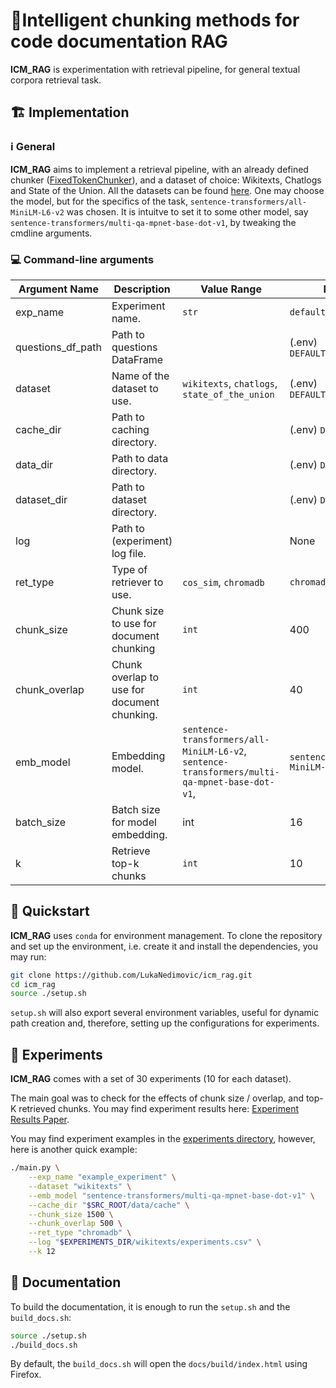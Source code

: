 # 🤖Intelligent chunking methods for code documentation RAG

**ICM_RAG** is experimentation with retrieval pipeline, for general textual corpora retrieval task.

## 🏗 Implementation
### ℹ️ General
**ICM_RAG** aims to implement a retrieval pipeline, with an already defined chunker ([FixedTokenChunker](https://github.com/brandonstarxel/chunking_evaluation/blob/main/chunking_evaluation/chunking/fixed_token_chunker.py)), and a dataset of choice: Wikitexts, Chatlogs and State of the Union. All the datasets can be found [here](https://github.com/brandonstarxel/chunking_evaluation/tree/main/chunking_evaluation/evaluation_framework/general_evaluation_data/corpora). One may choose the model, but for the specifics of the task, `sentence-transformers/all-MiniLM-L6-v2` was chosen. It is intuitve to set it to some other model, say `sentence-transformers/multi-qa-mpnet-base-dot-v1`, by tweaking the cmdline arguments.

### 💻 Command-line arguments

| Argument Name                           | Description | Value Range   | Default Value |
|-----------------------------------------|-------------|---------------|---------------|
| exp_name                                | Experiment name. | `str` | `default_experiment` |
| questions_df_path | Path to questions DataFrame |  | (.env) `DEFAULT__QUESTIONS_DF_PATH` |
| dataset | Name of the dataset to use. |  `wikitexts`, `chatlogs`, `state_of_the_union` | (.env) `DEFAULT__QUESTIONS_DF_PATH` |
| cache_dir | Path to caching directory. | | (.env) `DEFAULT_CACHE_DIR` |
| data_dir | Path to data directory. | | (.env) `DEFAULT__DATA_DIR` |
| dataset_dir | Path to dataset directory. | | (.env) `DEFAULT_DATASET_DIR` |
| log | Path to (experiment) log file. | | None |
| ret_type | Type of retriever to use. | `cos_sim`, `chromadb` | `chromadb` |
| chunk_size | Chunk size to use for document chunking | `int` | 400 |
| chunk_overlap | Chunk overlap to use for document chunking. | `int` | 40 |
| emb_model | Embedding model. | `sentence-transformers/all-MiniLM-L6-v2`, `sentence-transformers/multi-qa-mpnet-base-dot-v1`, | `sentence-transformers/all-MiniLM-L6-v2` |
| batch_size | Batch size for model embedding. | int | 16 |
| k | Retrieve top-k chunks | `int` | 10 |

## 🚀 Quickstart
**ICM_RAG** uses `conda` for environment management. To clone the repository and set up the environment, i.e. create it and install the dependencies, you may run:
```bash
git clone https://github.com/LukaNedimovic/icm_rag.git
cd icm_rag
source ./setup.sh
```
`setup.sh` will also export several environment variables, useful for dynamic path creation and, therefore, setting up the configurations for experiments.

## 🧪 Experiments
**ICM_RAG** comes with a set of 30 experiments (10 for each dataset).

The main goal was to check for the effects of chunk size / overlap, and top-K retrieved chunks. You may find experiment results here: [Experiment Results Paper](./icm_rag/experiments/ICM_RAG%20-%20Experiment%20Results.pdf).

You may find experiment examples in the [experiments directory](./icm_rag/experiments/), however, here is another quick example:
```bash
./main.py \
    --exp_name "example_experiment" \
    --dataset "wikitexts" \
    --emb_model "sentence-transformers/multi-qa-mpnet-base-dot-v1" \
    --cache_dir "$SRC_ROOT/data/cache" \
    --chunk_size 1500 \
    --chunk_overlap 500 \
    --ret_type "chromadb" \
    --log "$EXPERIMENTS_DIR/wikitexts/experiments.csv" \
    --k 12
```

## 📝 Documentation
To build the documentation, it is enough to run the `setup.sh` and the `build_docs.sh`:
```bash
source ./setup.sh
./build_docs.sh
```
By default, the `build_docs.sh` will open the `docs/build/index.html` using Firefox.
